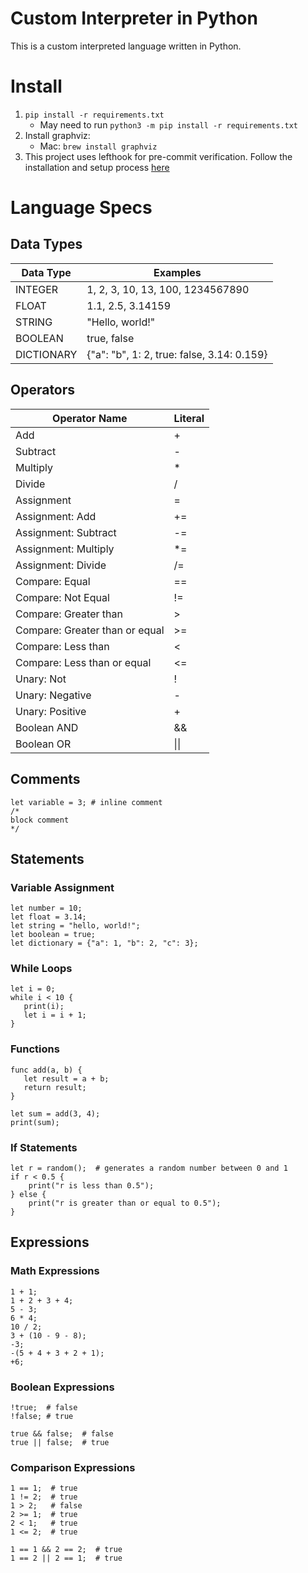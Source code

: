 # Custom Interpreter in Python
This is a custom interpreted language written in Python.

# Install
1. `pip install -r requirements.txt`
    * May need to run `python3 -m pip install -r requirements.txt`
2. Install graphviz:
    * Mac: `brew install graphviz`
3. This project uses lefthook for pre-commit verification. Follow the installation and setup process [here](https://github.com/evilmartians/lefthook/blob/master/docs/full_guide.md)

# Language Specs

## Data Types
|Data Type|Examples|
|---|---|
|INTEGER|1, 2, 3, 10, 13, 100, 1234567890|
|FLOAT|1.1, 2.5, 3.14159|
|STRING|"Hello, world!"|
|BOOLEAN|true, false|
|DICTIONARY|{"a": "b", 1: 2, true: false, 3.14: 0.159}|

## Operators
|Operator Name|Literal|
|---|---|
|Add|+|
|Subtract|-|
|Multiply|*|
|Divide|/|
|Assignment|=|
|Assignment: Add|+=|
|Assignment: Subtract|-=|
|Assignment: Multiply|*=|
|Assignment: Divide|/=|
|Compare: Equal|==|
|Compare: Not Equal|!=|
|Compare: Greater than|>|
|Compare: Greater than or equal|>=|
|Compare: Less than|<|
|Compare: Less than or equal|<=|
|Unary: Not|!|
|Unary: Negative|-|
|Unary: Positive|+|
|Boolean AND|&&|
|Boolean OR| \|\| |

## Comments
```
let variable = 3; # inline comment
/*
block comment
*/
```

## Statements

### Variable Assignment
```
let number = 10;
let float = 3.14;
let string = "hello, world!";
let boolean = true;
let dictionary = {"a": 1, "b": 2, "c": 3};
```

### While Loops
```
let i = 0;
while i < 10 {
   print(i);
   let i = i + 1;
}
```

### Functions
```
func add(a, b) {
   let result = a + b;
   return result;
}

let sum = add(3, 4);
print(sum);
```

### If Statements
```
let r = random();  # generates a random number between 0 and 1
if r < 0.5 {
    print("r is less than 0.5");
} else {
    print("r is greater than or equal to 0.5");
}
```

## Expressions

### Math Expressions
```
1 + 1;
1 + 2 + 3 + 4;
5 - 3;
6 * 4;
10 / 2;
3 + (10 - 9 - 8);
-3;
-(5 + 4 + 3 + 2 + 1);
+6;
```

### Boolean Expressions
```
!true;  # false
!false; # true

true && false;  # false
true || false;  # true
```

### Comparison Expressions
```
1 == 1;  # true
1 != 2;  # true
1 > 2;   # false
2 >= 1;  # true
2 < 1;   # true
1 <= 2;  # true

1 == 1 && 2 == 2;  # true
1 == 2 || 2 == 1;  # true
```

